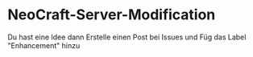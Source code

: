 # NeoCraft-Server-Modification
Du hast eine Idee dann Erstelle einen Post bei Issues
und Füg das Label "Enhancement" hinzu
